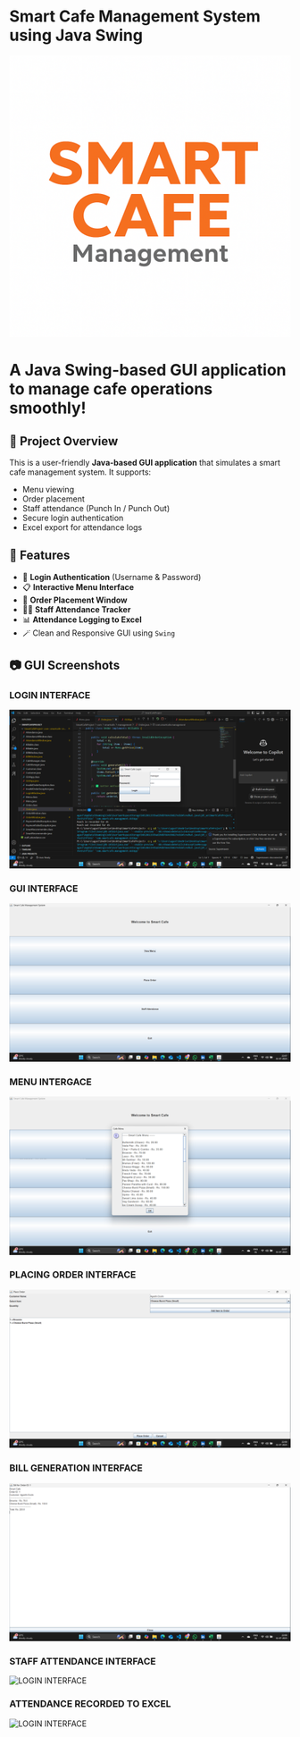 # Smart Cafe Management System using Java Swing 
![SMART CAFE MANAGEMENT SYSTEM](https://github.com/AgasthiDoshi/Smart_Cafe/blob/main/Logos.png)
# A Java Swing-based GUI application to manage cafe operations smoothly!
## 🚀 Project Overview
This is a user-friendly **Java-based GUI application** that simulates a smart cafe management system. It supports:
- Menu viewing
- Order placement
- Staff attendance (Punch In / Punch Out)
- Secure login authentication
- Excel export for attendance logs
## 📌 Features
- 🔐 **Login Authentication** (Username & Password)
- 📋 **Interactive Menu Interface**
- 🛒 **Order Placement Window**
- 🧑‍💼 **Staff Attendance Tracker**
- 📊 **Attendance Logging to Excel**
- 🪄 Clean and Responsive GUI using `Swing`
## 📷 GUI Screenshots
### LOGIN INTERFACE 
![LOGIN INTERFACE](https://github.com/AgasthiDoshi/Smart_Cafe/blob/main/LOGININTERFACE.png)
### GUI INTERFACE 
![LOGIN INTERFACE](https://github.com/AgasthiDoshi/Smart_Cafe/blob/main/GUI_INTERFACE.png)
### MENU INTERGACE 
![LOGIN INTERFACE](https://github.com/AgasthiDoshi/Smart_Cafe/blob/main/MENU.png)
### PLACING ORDER INTERFACE 
![LOGIN INTERFACE](https://github.com/AgasthiDoshi/Smart_Cafe/blob/main/ORDER_PLACING.png)
### BILL GENERATION INTERFACE 
![LOGIN INTERFACE](https://github.com/AgasthiDoshi/Smart_Cafe/blob/main/BILL_GENERATION.png)
### STAFF ATTENDANCE INTERFACE 
![LOGIN INTERFACE]()
### ATTENDANCE RECORDED TO EXCEL 
![LOGIN INTERFACE]()
